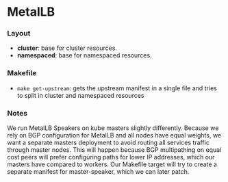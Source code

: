 # MetalLB

### Layout
- __cluster__: base for cluster resources.
- __namespaced__: base for namespaced resources.

### Makefile
- `make get-upstream`: gets the upstream manifest in a single file and tries to
  split in cluster and namespaced resources

### Notes
We run MetalLB Speakers on kube masters slightly differently. Because we rely on
BGP configuration for MetalLB and all nodes have equal weights, we want a
separate masters deployment to avoid routing all services traffic through master
nodes. This will happen because BGP multipathing on equal cost peers will prefer
configuring paths for lower IP addresses, which our masters have compared to
workers.
Our Makefile target will try to create a separate manifest for master-speaker,
which we can later patch.
